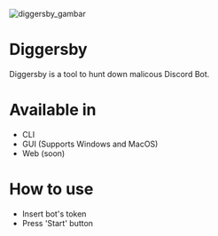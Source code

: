 ![diggersby_gambar](https://github.com/user-attachments/assets/030a9469-c907-4508-a189-e0f9018156ac)

# Diggersby 
Diggersby is a tool to hunt down malicous Discord Bot.


# Available in
- CLI
- GUI (Supports Windows and MacOS)
- Web (soon)

# How to use
- Insert bot's token
- Press 'Start' button
